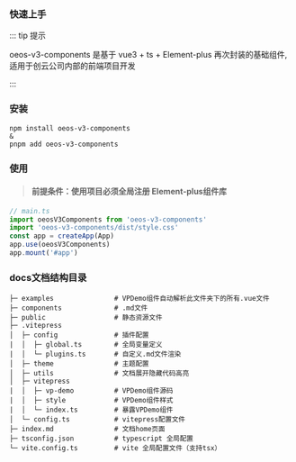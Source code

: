 ### 快速上手

::: tip 提示

oeos-v3-components 是基于 vue3 + ts + Element-plus 再次封装的基础组件, 适用于创云公司内部的前端项目开发

:::

### 安装

```bash:no-line-numbers
npm install oeos-v3-components
&
pnpm add oeos-v3-components
```


### 使用
> #### 前提条件：使用项目必须全局注册 Element-plus组件库

```js
// main.ts
import oeosV3Components from 'oeos-v3-components'
import 'oeos-v3-components/dist/style.css'
const app = createApp(App)
app.use(oeosV3Components)
app.mount('#app')
```

### docs文档结构目录
```
├─ examples               # VPDemo组件自动解析此文件夹下的所有.vue文件
├─ components             # .md文件
├─ public                 # 静态资源文件
├─ .vitepress
│  ├─ config              # 插件配置
|  │  ├─ global.ts        # 全局变量定义
|  │  └─ plugins.ts       # 自定义.md文件渲染
│  ├─ theme               # 主题配置
│  ├─ utils               # 文档展开隐藏代码高亮
│  ├─ vitepress
|  │  ├─ vp-demo          # VPDemo组件源码
|  │  ├─ style            # VPDemo组件样式
|  │  └─ index.ts         # 暴露VPDemo组件
│  └─ config.ts           # vitepress配置文件
├─ index.md               # 文档home页面
├─ tsconfig.json          # typescript 全局配置
└─ vite.config.ts         # vite 全局配置文件（支持tsx）
```


